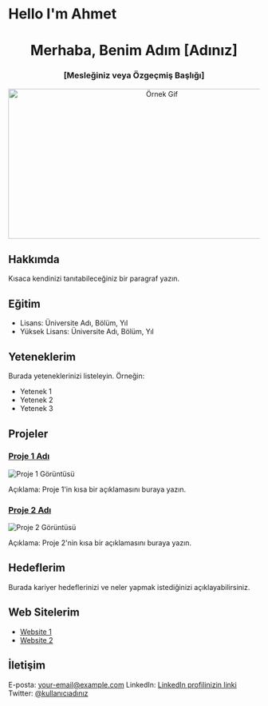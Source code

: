 # Hello I'm Ahmet

<h1 align="center">Merhaba, Benim Adım [Adınız]</h1>
<h3 align="center">[Mesleğiniz veya Özgeçmiş Başlığı]</h3>

<p align="center">
  <img src="https://example.com/path/to/your/gif/file.gif" alt="Örnek Gif" width="600" height="300">
</p>

## Hakkımda

Kısaca kendinizi tanıtabileceğiniz bir paragraf yazın.

## Eğitim

- Lisans: Üniversite Adı, Bölüm, Yıl
- Yüksek Lisans: Üniversite Adı, Bölüm, Yıl

## Yeteneklerim

Burada yeteneklerinizi listeleyin. Örneğin:

- Yetenek 1
- Yetenek 2
- Yetenek 3

## Projeler

### [Proje 1 Adı](https://github.com/kullanıcı/adı)

![Proje 1 Görüntüsü](https://example.com/path/to/project/image.png)

Açıklama: Proje 1'in kısa bir açıklamasını buraya yazın.

### [Proje 2 Adı](https://github.com/kullanıcı/adı)

![Proje 2 Görüntüsü](https://example.com/path/to/project/image.png)

Açıklama: Proje 2'nin kısa bir açıklamasını buraya yazın.

## Hedeflerim

Burada kariyer hedeflerinizi ve neler yapmak istediğinizi açıklayabilirsiniz.

## Web Sitelerim

- [Website 1](https://www.example.com)
- [Website 2](https://www.example.com)

## İletişim

E-posta: your-email@example.com
LinkedIn: [LinkedIn profilinizin linki](https://www.linkedin.com/in/username)
Twitter: [@kullanıcıadınız](https://twitter.com/kullanıcıadınız)
